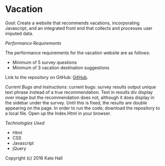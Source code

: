# Vacation

*Goal*: Create a website that recommends vacations, incorporating Javascript, and an integrated front end that collects and processes user imputed data.    

*Performance Requirements*

The performance requirements for the vacation website are as follows:
* Minimum of 5 survey questions
* Minimum of 3 vacation destination suggestions

Link to the repository on GitHub:  [GitHub](https://github.com/kwarrenhall/calculator3.git).

*Current Bugs and instructions:*
current bugs: survey results output unique text phrase instead of a true recommendation.  Text in results div display over image but the recommendation does not, although it does display in the sidebar under the survey.  Until this is fixed, the results are double appearing on the page.
In order to run the code; download the repository to a local file.  Open up the Index.Html in your browser.  

*Technologies Used*
* Html
* CSS
* Javascript
* jQuery


Copyright (c) 2016 Kate Hall
